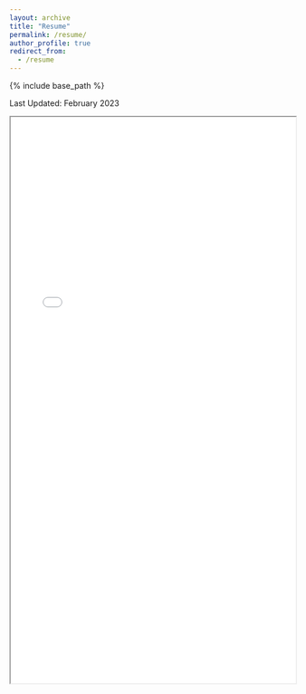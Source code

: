 ```yaml
---
layout: archive
title: "Resume"
permalink: /resume/
author_profile: true
redirect_from:
  - /resume
---
```


{% include base_path %}

Last Updated: February 2023

<iframe src="/files/Sitong_Lu_Resume.pdf#toolbar=0 " width="100%" height="1000px"> </iframe>
